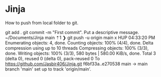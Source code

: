 # Jinja

How to push from local folder to git.

git add .
git commit -m "First commit". Put a descriptive message.
~/Documents/Jinja main ⇡1 ❯ git push -u origin main                                                                                                                        х HUP 04:33:20 PM
Enumerating objects: 4, done.
Counting objects: 100% (4/4), done.
Delta compression using up to 10 threads
Compressing objects: 100% (3/3), done.
Writing objects: 100% (3/3), 580 bytes | 580.00 KiB/s, done.
Total 3 (delta 0), reused 0 (delta 0), pack-reused 0
To https://github.com/Jasbir406/Jinja.git
   f6bf33a..e270538  main -> main
branch 'main' set up to track 'origin/main'.
